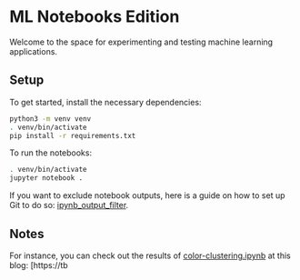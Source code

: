 ML Notebooks Edition
==========================

Welcome to the space for experimenting and testing machine learning applications.

Setup
-----

To get started, install the necessary dependencies:

```bash
python3 -m venv venv
. venv/bin/activate
pip install -r requirements.txt
```

To run the notebooks:

```bash
. venv/bin/activate
jupyter notebook .
```

If you want to exclude notebook outputs, here is a guide on how to set up Git to do so: [ipynb_output_filter](https://github.com/toobaz/ipynb_output_filter).

Notes
-----
For instance, you can check out the results of [color-clustering.ipynb](color-clustering.ipynb) at this blog: [https://tb